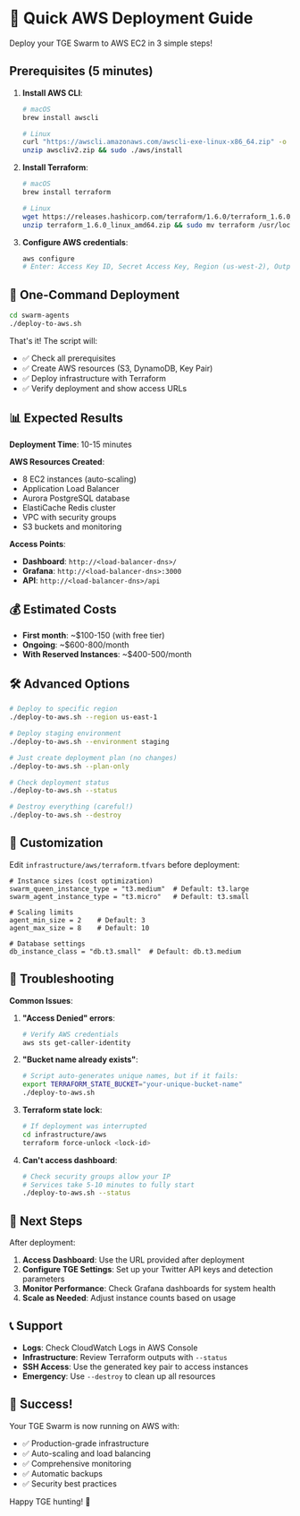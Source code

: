 # 🚀 Quick AWS Deployment Guide

Deploy your TGE Swarm to AWS EC2 in 3 simple steps!

## Prerequisites (5 minutes)

1. **Install AWS CLI**:
   ```bash
   # macOS
   brew install awscli
   
   # Linux
   curl "https://awscli.amazonaws.com/awscli-exe-linux-x86_64.zip" -o "awscliv2.zip"
   unzip awscliv2.zip && sudo ./aws/install
   ```

2. **Install Terraform**:
   ```bash
   # macOS
   brew install terraform
   
   # Linux
   wget https://releases.hashicorp.com/terraform/1.6.0/terraform_1.6.0_linux_amd64.zip
   unzip terraform_1.6.0_linux_amd64.zip && sudo mv terraform /usr/local/bin/
   ```

3. **Configure AWS credentials**:
   ```bash
   aws configure
   # Enter: Access Key ID, Secret Access Key, Region (us-west-2), Output format (json)
   ```

## 🎯 One-Command Deployment

```bash
cd swarm-agents
./deploy-to-aws.sh
```

That's it! The script will:
- ✅ Check all prerequisites
- ✅ Create AWS resources (S3, DynamoDB, Key Pair)
- ✅ Deploy infrastructure with Terraform
- ✅ Verify deployment and show access URLs

## 📊 Expected Results

**Deployment Time**: 10-15 minutes

**AWS Resources Created**:
- 8 EC2 instances (auto-scaling)
- Application Load Balancer
- Aurora PostgreSQL database
- ElastiCache Redis cluster
- VPC with security groups
- S3 buckets and monitoring

**Access Points**:
- **Dashboard**: `http://<load-balancer-dns>/`
- **Grafana**: `http://<load-balancer-dns>:3000`
- **API**: `http://<load-balancer-dns>/api`

## 💰 Estimated Costs

- **First month**: ~$100-150 (with free tier)
- **Ongoing**: ~$600-800/month
- **With Reserved Instances**: ~$400-500/month

## 🛠️ Advanced Options

```bash
# Deploy to specific region
./deploy-to-aws.sh --region us-east-1

# Deploy staging environment
./deploy-to-aws.sh --environment staging

# Just create deployment plan (no changes)
./deploy-to-aws.sh --plan-only

# Check deployment status
./deploy-to-aws.sh --status

# Destroy everything (careful!)
./deploy-to-aws.sh --destroy
```

## 🔧 Customization

Edit `infrastructure/aws/terraform.tfvars` before deployment:

```hcl
# Instance sizes (cost optimization)
swarm_queen_instance_type = "t3.medium"  # Default: t3.large
swarm_agent_instance_type = "t3.micro"   # Default: t3.small

# Scaling limits
agent_min_size = 2    # Default: 3
agent_max_size = 8    # Default: 10

# Database settings
db_instance_class = "db.t3.small"  # Default: db.t3.medium
```

## 🚨 Troubleshooting

**Common Issues**:

1. **"Access Denied" errors**:
   ```bash
   # Verify AWS credentials
   aws sts get-caller-identity
   ```

2. **"Bucket name already exists"**:
   ```bash
   # Script auto-generates unique names, but if it fails:
   export TERRAFORM_STATE_BUCKET="your-unique-bucket-name"
   ./deploy-to-aws.sh
   ```

3. **Terraform state lock**:
   ```bash
   # If deployment was interrupted
   cd infrastructure/aws
   terraform force-unlock <lock-id>
   ```

4. **Can't access dashboard**:
   ```bash
   # Check security groups allow your IP
   # Services take 5-10 minutes to fully start
   ./deploy-to-aws.sh --status
   ```

## 🔗 Next Steps

After deployment:

1. **Access Dashboard**: Use the URL provided after deployment
2. **Configure TGE Settings**: Set up your Twitter API keys and detection parameters
3. **Monitor Performance**: Check Grafana dashboards for system health
4. **Scale as Needed**: Adjust instance counts based on usage

## 📞 Support

- **Logs**: Check CloudWatch Logs in AWS Console
- **Infrastructure**: Review Terraform outputs with `--status`
- **SSH Access**: Use the generated key pair to access instances
- **Emergency**: Use `--destroy` to clean up all resources

## 🎉 Success!

Your TGE Swarm is now running on AWS with:
- ✅ Production-grade infrastructure
- ✅ Auto-scaling and load balancing  
- ✅ Comprehensive monitoring
- ✅ Automatic backups
- ✅ Security best practices

Happy TGE hunting! 🚀